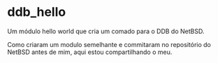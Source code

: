 # ddb_hello
Um módulo hello world que cria um comado para o DDB do NetBSD.

Como criaram um modulo semelhante e commitaram no repositório do NetBSD antes de mim, aqui estou compartilhando o meu.
